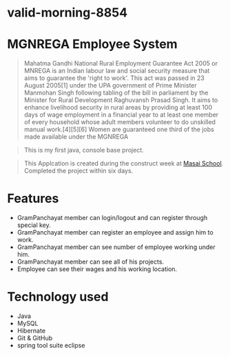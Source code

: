 # valid-morning-8854

# MGNREGA Employee System

>Mahatma Gandhi National Rural Employment Guarantee Act 2005 or MNREGA is an Indian labour law and social security measure that aims to guarantee the 'right to work'. This act was passed in 23 August 2005[1] under the UPA government of Prime Minister Manmohan Singh following tabling of the bill in parliament by the Minister for Rural Development Raghuvansh Prasad Singh.
It aims to enhance livelihood security in rural areas by providing at least 100 days of wage employment in a financial year to at least one member of every household whose adult members volunteer to do unskilled manual work.[4][5][6] Women are guaranteed one third of the jobs made available under the MGNREGA

> This is my first java, console base project.

> This Applcation is created during the construct week at [Masai School](https://masaischool.com/). Completed the project within six days.

# Features

- GramPanchayat member can login/logout and can register through special key.
- GramPanchayat member can register an employee and assign him to work.
- GramPanchayat member can see number of employee working under him.
- GramPanchayat member can see all of his projects.
- Employee can see their wages and his working location. 


# Technology used 

- Java
- MySQL
- Hibernate
- Git & GitHub
- spring tool suite eclipse

